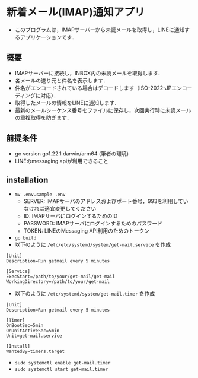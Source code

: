 # 新着メール(IMAP)通知アプリ
- このプログラムは，IMAPサーバーから未読メールを取得し，LINEに通知するアプリケーションです．

## 概要
- IMAPサーバーに接続し，INBOX内の未読メールを取得します．
- 各メールの送り元と件名を表示します．
- 件名がエンコードされている場合はデコードします（ISO-2022-JPエンコーディングに対応）．
- 取得したメールの情報をLINEに通知します．
- 最新のメールシーケンス番号をファイルに保存し，次回実行時に未読メールの重複取得を防ぎます．

## 前提条件
- go version go1.22.1 darwin/arm64 (筆者の環境)
- LINEのmessaging apiが利用できること

## installation
- `mv .env.sample .env`
    - SERVER: IMAPサーバのアドレスおよびポート番号，993を利用していなければ適宜変更してください
    - ID: IMAPサーバにログインするためのID
    - PASSWORD: IMAPサーバにログインするためのパスワード
    - TOKEN: LINEのMessaging API利用のためのトークン    
- `go build`
- 以下のように `/etc/etc/systemd/system/get-mail.service` を作成
```
[Unit]
Description=Run getmail every 5 minutes

[Service]
ExecStart=/path/to/your/get-mail/get-mail
WorkingDirectory=/path/to/your/get-mail
```

- 以下のように `/etc/systemd/system/get-mail.timer` を作成
```
[Unit]
Description=Run getmail every 5 minutes

[Timer]
OnBootSec=5min
OnUnitActiveSec=5min
Unit=get-mail.service

[Install]
WantedBy=timers.target
```

- `sudo systemctl enable get-mail.timer`
- `sudo systemctl start get-mail.timer`